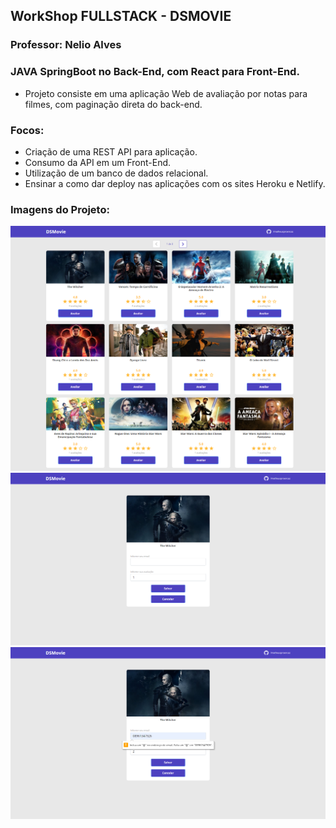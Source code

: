 ## WorkShop FULLSTACK - DSMOVIE
### Professor: Nelio Alves
### JAVA SpringBoot no Back-End, com React para Front-End.

- Projeto consiste em uma aplicação Web de avaliação por notas para filmes, com paginação direta do back-end.

### Focos:
- Criação de uma REST API para aplicação.
- Consumo da API em um Front-End.
- Utilização de um banco de dados relacional.
- Ensinar a como dar deploy nas aplicações com os sites Heroku e Netlify.

### Imagens do Projeto:

<div align="center">
  <img src="./assets/PaginaInicial.png" width="700px"/>
  <img src="./assets/CadastroNota.png" width="700px"/>
  <img src="./assets/CadastroErro.png" width="700px"/>
</div>
